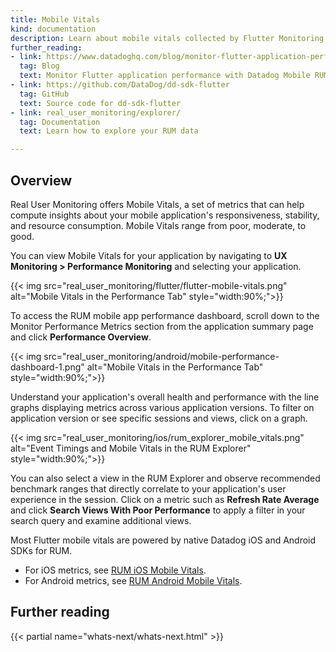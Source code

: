 ```yaml
---
title: Mobile Vitals
kind: documentation
description: Learn about mobile vitals collected by Flutter Monitoring.
further_reading:
- link: https://www.datadoghq.com/blog/monitor-flutter-application-performance-with-mobile-rum/
  tag: Blog
  text: Monitor Flutter application performance with Datadog Mobile RUM
- link: https://github.com/DataDog/dd-sdk-flutter
  tag: GitHub
  text: Source code for dd-sdk-flutter
- link: real_user_monitoring/explorer/
  tag: Documentation
  text: Learn how to explore your RUM data

---
```

## Overview

Real User Monitoring offers Mobile Vitals, a set of metrics that can help compute insights about your mobile application's responsiveness, stability, and resource consumption. Mobile Vitals range from poor, moderate, to good.

You can view Mobile Vitals for your application by navigating to  **UX Monitoring > Performance Monitoring** and selecting your application.

{{< img src="real_user_monitoring/flutter/flutter-mobile-vitals.png" alt="Mobile Vitals in the Performance Tab" style="width:90%;">}}

To access the RUM mobile app performance dashboard, scroll down to the Monitor Performance Metrics section from the application summary page and click **Performance Overview**.

{{< img src="real_user_monitoring/android/mobile-performance-dashboard-1.png" alt="Mobile Vitals in the Performance Tab" style="width:90%;">}}

Understand your application's overall health and performance with the line graphs displaying metrics across various application versions. To filter on application version or see specific sessions and views, click on a graph. 

{{< img src="real_user_monitoring/ios/rum_explorer_mobile_vitals.png" alt="Event Timings and Mobile Vitals in the RUM Explorer" style="width:90%;">}}

You can also select a view in the RUM Explorer and observe recommended benchmark ranges that directly correlate to your application's user experience in the session. Click on a metric such as **Refresh Rate Average** and click **Search Views With Poor Performance** to apply a filter in your search query and examine additional views.

Most Flutter mobile vitals are powered by native Datadog iOS and Android SDKs for RUM.

- For iOS metrics, see [RUM iOS Mobile Vitals][1].
- For Android metrics, see [RUM Android Mobile Vitals][2].

## Further reading

{{< partial name="whats-next/whats-next.html" >}}

[1]: /real_user_monitoring/ios/mobile_vitals/
[2]: /real_user_monitoring/android/mobile_vitals/

